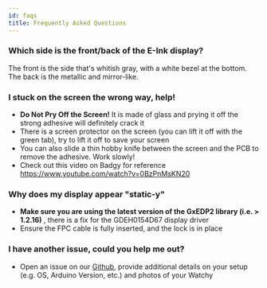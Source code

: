 ```yaml
---
id: faqs
title: Frequently Asked Questions
---
```


### Which side is the front/back of the E-Ink display?

The front is the side that's whitish gray, with a white bezel at the bottom. The back is the metallic and mirror-like.

### I stuck on the screen the wrong way, help!

- **Do Not Pry Off the Screen!** It is made of glass and prying it off the strong adhesive will definitely crack it
- There is a screen protector on the screen (you can lift it off with the green tab), try to lift it off to save your screen
- You can also slide a thin hobby knife between the screen and the PCB to remove the adhesive. Work slowly!
- Check out this video on Badgy for reference https://www.youtube.com/watch?v=0BzPnMsKN20

### Why does my display appear "static-y"

- **Make sure you are using the latest version of the GxEDP2 library (i.e. > 1.2.16)** , there is a fix for the GDEH0154D67 display driver
- Ensure the FPC cable is fully inserted, and the lock is in place

### I have another issue, could you help me out?

- Open an issue on our [Github](https://github.com/sqfmi/Watchy/issues), provide additional details on your setup (e.g. OS, Arduino Version, etc.) and photos of your Watchy
